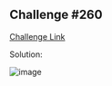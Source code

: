 ## Challenge #260

[Challenge Link](https://community.alteryx.com/t5/Weekly-Challenge/Challenge-260-Fuel-Me-Once/td-p/737193)

Solution:

![image](https://user-images.githubusercontent.com/29754057/113470126-b773ce00-9470-11eb-88bc-de273d53acd7.png)


